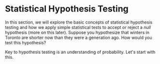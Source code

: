 Statistical Hypothesis Testing
=======================

In this section, we will explore the basic concepts of statistical hypothesis testing and how we apply simple statistical tests to accept or reject a *null* hypothesis (more on this later). Suppose you hypothesize that winters in Toronto are shorter now than they were a generation ago. How would you test this hypothesis? 

Key to hypothesis testing is an understanding of probability. Let's start with this.
